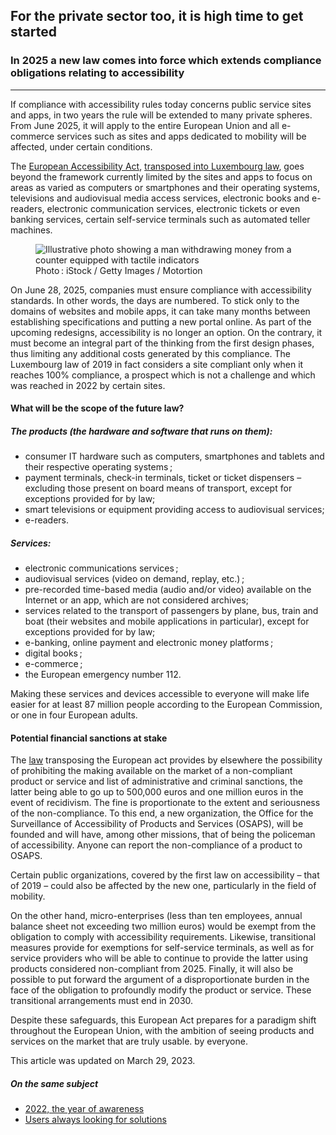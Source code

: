 <h2>For the private sector too, it is high time to get started</h2>
<h3>In 2025 a new law comes into force which extends compliance obligations relating to accessibility</h3>
<hr>
<div class="intro">
    <p>If compliance with accessibility rules today concerns public service sites and apps, in two years the rule will be extended to many private spheres. From June 2025, it will apply to the entire European Union and all e-commerce services such as sites and apps dedicated to mobility will be affected, under certain conditions.</p>
</div>
<p>The <a href="https://ec.europa.eu/social/main.jsp?catId=1202&intPageId=5581&langId=en">European Accessibility Act</a>, <a href= "https://legilux.public.lu/eli/etat/leg/loi/2023/03/08/a133/jo">transposed into Luxembourg law</a>, goes beyond the framework currently limited by the sites and apps to focus on areas as varied as computers or smartphones and their operating systems, televisions and audiovisual media access services, electronic books and e-readers, electronic communication services, electronic tickets or even banking services, certain self-service terminals such as automated teller machines.</p>
<figure role="group" aria-label="Photo: iStock / Getty Images / Motortion" class="pic">
    <img src="../../../../content/fr/news/img/iStock3.jpg" alt="Illustrative photo showing a man withdrawing money from a counter equipped with tactile indicators">
    <figcaption>Photo&#8239;: iStock / Getty Images / Motortion</figcaption>
</figure>
<p>On June 28, 2025, companies must ensure compliance with accessibility standards. In other words, the days are numbered. To stick only to the domains of websites and mobile apps, it can take many months between establishing specifications and putting a new portal online. As part of the upcoming redesigns, accessibility is no longer an option. On the contrary, it must become an integral part of the thinking from the first design phases, thus limiting any additional costs generated by this compliance. The Luxembourg law of 2019 in fact considers a site compliant only when it reaches 100% compliance, a prospect which is not a challenge and which was reached in 2022 by certain sites.</p >
<aside class="contextbox">
    <h4>What will be the scope of the future law?</h4>
    <h5>The products (the hardware and software that runs on them):</h5>
    <ul>
        <li>consumer IT hardware such as computers, smartphones and tablets and their respective operating systems&#8239;;</li>
        <li>payment terminals, check-in terminals, ticket or ticket dispensers – excluding those present on board means of transport, except for exceptions provided for by law;</8239;</ li>
        <li>smart televisions or equipment providing access to audiovisual services;</li>
        <li>e-readers.</li>
    </ul>
    <h5>Services:</h5>
    <ul>
        <li>electronic communications services&#8239;;</li>
        <li>audiovisual services (video on demand, replay, etc.)&#8239;;</li>
        <li>pre-recorded time-based media (audio and/or video) available on the Internet or an app, which are not considered archives;</li>
        <li>services related to the transport of passengers by plane, bus, train and boat (their websites and mobile applications in particular), except for exceptions provided for by law;</li>
        <li>e-banking, online payment and electronic money platforms&#8239;;</li>
        <li>digital books&#8239;;</li>
        <li>e-commerce&#8239;;</li>
        <li>the European emergency number 112.</li>
    </ul>
</aside>
<p>Making these services and devices accessible to everyone will make life easier for at least 87 million people according to the European Commission, or one in four European adults.</p>
<h4>Potential financial sanctions at stake</h4>
<p>The <a href="https://legilux.public.lu/eli/etat/leg/loi/2023/03/08/a133/jo">law</a> transposing the European act provides by elsewhere the possibility of prohibiting the making available on the market of a non-compliant product or service and list of administrative and criminal sanctions, the latter being able to go up to 500,000 euros and one million euros in the event of recidivism. The fine is proportionate to the extent and seriousness of the non-compliance. To this end, a new organization, the Office for the Surveillance of Accessibility of Products and Services (OSAPS), will be founded and will have, among other missions, that of being the policeman of accessibility. Anyone can report the non-compliance of a product to OSAPS.</p>
<p>Certain public organizations, covered by the first law on accessibility – that of 2019 – could also be affected by the new one, particularly in the field of mobility.</p>
<p>On the other hand, micro-enterprises (less than ten employees, annual balance sheet not exceeding two million euros) would be exempt from the obligation to comply with accessibility requirements. Likewise, transitional measures provide for exemptions for self-service terminals, as well as for service providers who will be able to continue to provide the latter using products considered non-compliant from 2025. Finally, it will also be possible to put forward the argument of a disproportionate burden in the face of the obligation to profoundly modify the product or service. These transitional arrangements must end in 2030.</p>
<p>Despite these safeguards, this European Act prepares for a paradigm shift throughout the European Union, with the ambition of seeing products and services on the market that are truly usable. by everyone.</p>
<p>This article was updated on March 29, 2023.</p>
<aside class="more">
    <h5>On the same subject</h5>
    <ul>
        <li><a href="2023-02-20-rapport2022.html">2022, the year of awareness</a></li>
        <li><a href="2023-02-24-complaints2022.html">Users always looking for solutions</a></li>
    </ul>
</aside>